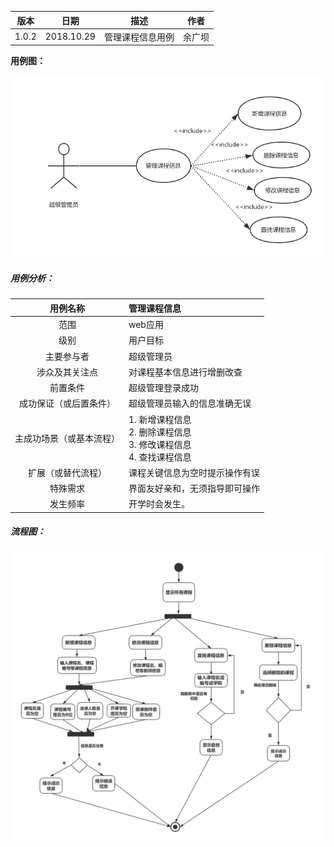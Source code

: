 | 版本  | 日期       | 描述            | 作者   |
| ----- | ---------- | --------------- | ------ |
| 1.0.2 | 2018.10.29 | 管理课程信息用例 | 余广坝 |

**用例图：**

![管理课程信息用例图](img_use_case/admin_course.png)


##### 用例分析：

|     用例名称     | 管理课程信息                                 |
| :----------: | :--------------------------------------- |
|      范围      | web应用                                    |
|      级别      | 用户目标                                     |
|    主要参与者     | 超级管理员                                   |
|   涉众及其关注点    | 对课程基本信息进行增删改查           |
|     前置条件     | 超级管理登录成功                   |
| 成功保证（或后置条件）  | 超级管理员输入的信息准确无误                    |
| 主成功场景（或基本流程） | 1. 新增课程信息 <br>2. 删除课程信息 <br>3. 修改课程信息 <br>4. 查找课程信息 |
|  扩展（或替代流程）   | 课程关键信息为空时提示操作有误  |
|     特殊需求     |	界面友好亲和，无须指导即可操作                      |
|     发生频率     | 开学时会发生。                                   |




##### 流程图：

![管理课程信息流程图](img_activity/admin_course.png)
